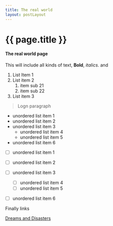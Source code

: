 ```yaml
---
title: The real world
layout: postLayout
---
```


# {{ page.title }}


#### The real world page

This will include all kinds of text, **Bold**, *italics*. and

1. List Item 1
1. List item 2
	1. item sub 21
	1. item sub 22
1. List item 3

>Logn paragraph

- unordered list item 1
- unordered list item 2
- unordered list item 3
	- unordered list item 4
	- unordered list item 5 
- unordered list item 6

- [ ] unordered list item 1
- [ ] unordered list item 2
- [ ] unordered list item 3
	- [ ] unordered list item 4
	- [ ] unordered list item 5 
- [ ] unordered list item 6


Finally links

[Dreams and Disasters]({{site.baseurl}}/_posts/DreamDisasters/DreamsDisastersLP.html)
